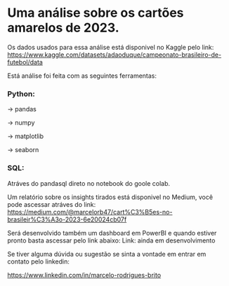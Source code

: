 # Uma análise sobre os cartões amarelos de 2023.

Os dados usados para essa análise está disponivel no Kaggle pelo link:
https://www.kaggle.com/datasets/adaoduque/campeonato-brasileiro-de-futebol/data

Está análise foi feita com as seguintes ferramentas:

### Python:
  -> pandas
  
  -> numpy
  
  -> matplotlib
  
  -> seaborn

### SQL:
  Atráves do pandasql direto no notebook do goole colab.

  

Um relatório sobre os insights tirados está disponivel no Medium, você pode ascessar atráves do link:
https://medium.com/@marcelorb47/cart%C3%B5es-no-brasileir%C3%A3o-2023-6e20024cb07f

Será desenvolvido também um dashboard em PowerBI e quando estiver pronto basta ascessar pelo link abaixo:
Link: ainda em desenvolvimento

Se tiver alguma dúvida ou sugestão se sinta a vontade em entrar em contato pelo linkedin:

https://www.linkedin.com/in/marcelo-rodrigues-brito
